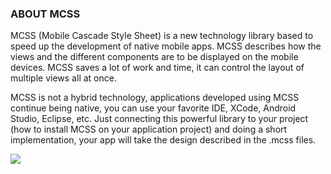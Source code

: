 ### ABOUT MCSS

MCSS (Mobile Cascade Style Sheet) is a new technology library based to speed up the development of native mobile apps. MCSS describes how the views and the different components are to be displayed on the mobile devices. MCSS saves a lot of work and time, it can control the layout of multiple views all at once.

MCSS is not a hybrid technology, applications developed using MCSS continue being native, you can use your favorite IDE, XCode, Android Studio, Eclipse, etc. Just connecting this powerful library to your project (how to install MCSS on your application project) and doing a short implementation, your app will take the design described in the .mcss files.

![](http://docs.getmcss.com/img/logo_MCSS_pink.37f6be9a.svg)
